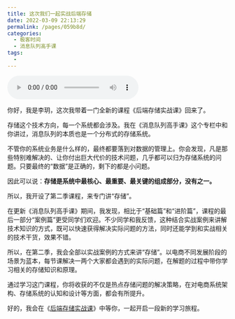 ```yaml
---
title: 这次我们一起实战后端存储
date: 2022-03-09 22:13:29
permalink: /pages/059b8d/
categories:
  - 极客时间
  - 消息队列高手课
tags:
  - 
---
```

<audio title="第二季回归.这次我们一起实战后端存储" src="https://static001.geekbang.org/resource/audio/8c/c4/8c3374cc13a81f81a921a17cd80454c4.mp3" controls="controls"></audio> 
<p>你好，我是李玥，这次我带着一门全新的课程《后端存储实战课》回来了。</p><p>存储这个技术方向，每一个系统都会涉及。我在《消息队列高手课》这个专栏中和你讲过，消息队列的本质也是一个分布式的存储系统。</p><p>不管你的系统业务是什么样的，最终都要落到对数据的管理上。你会发现，凡是那些特别难解决的、让你付出巨大代价的技术问题，几乎都可以归为存储系统的问题。只要最终的“数据”是正确的，剩下的都是小问题。</p><p>因此可以说：<strong>存储是系统中最核心、最重要、最关键的组成部分，没有之一。</strong></p><p>所以，我开设了第二季课程，来专门讲“存储”。</p><p>在更新《消息队列高手课》期间，我发现，相比于“基础篇”和“进阶篇”，课程的最后一部分“案例篇”更受同学们欢迎。不少同学和我反馈，这种结合实战案例来讲解技术知识的方式，既可以快速获得解决实际问题的方法，同时还能学到和实战相关的技术干货，效果不错。</p><p>所以，在第二季，我会全部以实战案例的方式来讲“存储”。以电商不同发展阶段的场景为蓝本，每节课解决一两个大家都会遇到的实际问题，在解题的过程中带你学习相关的存储知识和原理。</p><p>通过学习这门课程，你将收获的不仅是热点存储问题的解决策略，在对电商系统架构、存储系统的认知和设计等方面，都会有所提升。</p><!-- [[[read_end]]] --><p>好的，我会在《<a href="https://time.geekbang.org/column/intro/287?utm_term=zeusGVR04&utm_source=geektime&utm_medium=xiaoxiduilie">后端存储实战课</a>》中等你，一起开启一段新的学习旅程。</p>